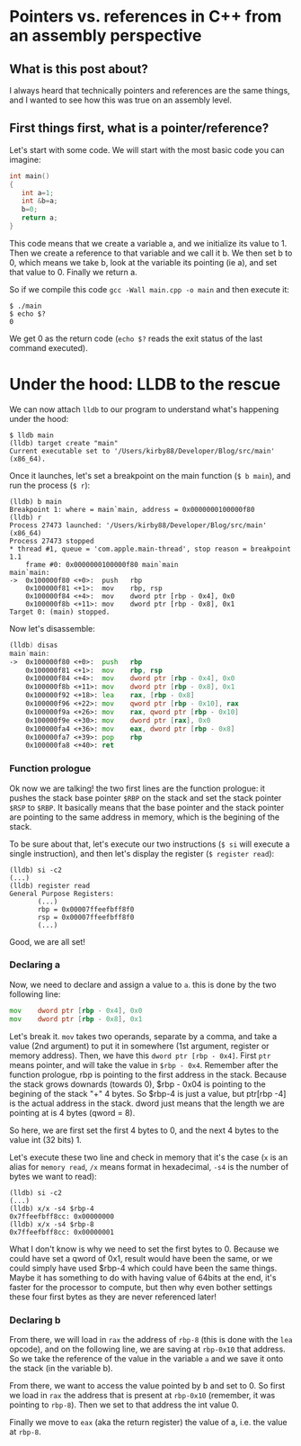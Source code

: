 # Pointers vs. references in C++ from an assembly perspective

## What is this post about?

I always heard that technically pointers and references are the same things, and I wanted to see how this was true on an assembly level.

## First things first, what is a pointer/reference?

Let's start with some code. We will start with the most basic code you can imagine:

```cpp
int main()
{
   int a=1;
   int &b=a;
   b=0;
   return a;
}
```

This code means that we create a variable a, and we initialize its value to 1.
Then we create a reference to that variable and we call it b.
We then set b to 0, which means we take b, look at the variable its pointing (ie a), and set that value to 0.
Finally we return a.

So if we compile this code `gcc -Wall main.cpp -o main` and then execute it:

```
$ ./main
$ echo $?
0
```

We get 0 as the return code (`echo $?` reads the exit status of the last command executed).

# Under the hood: LLDB to the rescue

We can now attach `lldb` to our program to understand what's happening under the hood:

```
$ lldb main
(lldb) target create "main"
Current executable set to '/Users/kirby88/Developer/Blog/src/main' (x86_64).
```

Once it launches, let's set a breakpoint on the main function (`$ b main`), and run the process (`$ r`):

```
(lldb) b main
Breakpoint 1: where = main`main, address = 0x0000000100000f80
(lldb) r
Process 27473 launched: '/Users/kirby88/Developer/Blog/src/main' (x86_64)
Process 27473 stopped
* thread #1, queue = 'com.apple.main-thread', stop reason = breakpoint 1.1
    frame #0: 0x0000000100000f80 main`main
main`main:
->  0x100000f80 <+0>:  push   rbp
    0x100000f81 <+1>:  mov    rbp, rsp
    0x100000f84 <+4>:  mov    dword ptr [rbp - 0x4], 0x0
    0x100000f8b <+11>: mov    dword ptr [rbp - 0x8], 0x1
Target 0: (main) stopped.
```

Now let's disassemble:

```asm
(lldb) disas
main`main:
->  0x100000f80 <+0>:  push   rbp
    0x100000f81 <+1>:  mov    rbp, rsp
    0x100000f84 <+4>:  mov    dword ptr [rbp - 0x4], 0x0
    0x100000f8b <+11>: mov    dword ptr [rbp - 0x8], 0x1
    0x100000f92 <+18>: lea    rax, [rbp - 0x8]
    0x100000f96 <+22>: mov    qword ptr [rbp - 0x10], rax
    0x100000f9a <+26>: mov    rax, qword ptr [rbp - 0x10]
    0x100000f9e <+30>: mov    dword ptr [rax], 0x0
    0x100000fa4 <+36>: mov    eax, dword ptr [rbp - 0x8]
    0x100000fa7 <+39>: pop    rbp
    0x100000fa8 <+40>: ret
```

### Function prologue

Ok now we are talking! the two first lines are the function prologue: it pushes the stack base pointer `$RBP` on the stack and set the stack pointer `$RSP` to `$RBP`. It basically means that the base pointer and the stack pointer are pointing to the same address in memory, which is the begining of the stack.

To be sure about that, let's execute our two instructions (`$ si` will execute a single instruction), and then let's display the register (`$ register read`):

```assembly
(lldb) si -c2
(...)
(lldb) register read
General Purpose Registers:
       (...)
       rbp = 0x00007ffeefbff8f0
       rsp = 0x00007ffeefbff8f0
       (...)
```

Good, we are all set!

### Declaring a

Now, we need to declare and assign a value to `a`. this is done by the two following line:

```asm
mov    dword ptr [rbp - 0x4], 0x0
mov    dword ptr [rbp - 0x8], 0x1
```

Let's break it. `mov` takes two operands, separate by a comma, and take a value (2nd argument) to put it in somewhere (1st argument, register or memory address).
Then, we have this `dword ptr [rbp - 0x4]`. First `ptr` means pointer, and will take the value in `$rbp - 0x4`. Remember after the function prologue, rbp is pointing to the first address in the stack. Because the stack grows downards (towards 0), $rbp - 0x04 is pointing to the begining of the stack "+" 4 bytes. So $rbp-4 is just a value, but ptr[rbp -4] is the actual address in the stack. dword just means that the length we are pointing at is 4 bytes (qword = 8).

So here, we are first set the first 4 bytes to 0, and the next 4 bytes to the value int (32 bits) 1.

Let's execute these two line and check in memory that it's the case (`x` is an alias for `memory read`, `/x` means format in hexadecimal, `-s4` is the number of bytes we want to read):

```
(lldb) si -c2
(...)
(lldb) x/x -s4 $rbp-4
0x7ffeefbff8cc: 0x00000000
(lldb) x/x -s4 $rbp-8
0x7ffeefbff8cc: 0x00000001
```

What I don't know is why we need to set the first bytes to 0. Because we could have set a qword of 0x1, result would have been the same, or we could simply have used $rbp-4 which could have been the same things.
Maybe it has something to do with having value of 64bits at the end, it's faster for the processor to compute, but then why even bother settings these four first bytes as they are never referenced later!

### Declaring b

From there, we will load in `rax` the address of `rbp-8` (this is done with the `lea` opcode), and on the following line, we are saving at `rbp-0x10` that address. So we take the reference of the value in the variable `a` and we save it onto the stack (in the variable b).

From there, we want to access the value pointed by b and set to 0. So first we load in `rax` the address that is present at `rbp-0x10` (remember, it was pointing to `rbp-8`).
Then we set to that address the int value 0.

Finally we move to `eax` (aka the return register) the value of a, i.e. the value at `rbp-8`.
